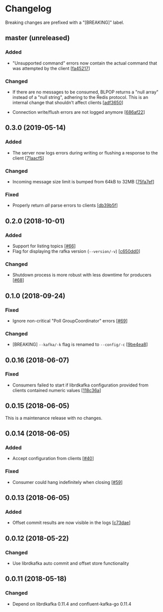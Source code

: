 # Changelog

Breaking changes are prefixed with a "[BREAKING]" label.

## master (unreleased)

### Added

- "Unsupported command" errors now contain the actual command that was
  attempted by the client [[fa45217](https://github.com/skroutz/rafka/commit/fa45217c8c451591a009dc1398a6d0813916d5bb)]

### Changed

- If there are no messages to be consumed, BLPOP returns a "null array" instead
  of a "null string", adhering to the Redis protocol. This is an internal change
  that shouldn't affect clients [[adf3650](https://github.com/skroutz/rafka/commit/adf365095ee006a5a0fe31ea633c9038f5f2ec70)]

- Connection write/flush errors are not logged anymore [[686af22](https://github.com/skroutz/rafka/commit/686af22073877159849d716659e6db2206962d8a)]







## 0.3.0 (2019-05-14)

### Added

- The server now logs errors during writing or flushing a response to the
  client [[71aacf5](https://github.com/skroutz/rafka/commit/71aacf59b12d31d5beee905c26b6c1f6d3715a59)]


### Changed

- Incoming message size limit is bumped from 64kB to 32MB [[75fa7ef](https://github.com/skroutz/rafka/commit/75fa7ef023ec55d3c60b1e08e72f0afd127cd92a)]

### Fixed

- Properly return _all_ parse errors to clients [[db39b5f](https://github.com/skroutz/rafka/commit/db39b5f978e39e9bd91017cba94b312a8014dca6)]




## 0.2.0 (2018-10-01)

### Added

- Support for listing topics [[#66](https://github.com/skroutz/rafka/pull/66)]
- Flag for displaying the rafka version (`--version/-v`) [[c650dd0](https://github.com/skroutz/rafka/commit/c650dd063d3468e80e3b7d96549285ffa1d7c951)]

### Changed

- Shutdown process is more robust with less downtime for producers [[#68](https://github.com/skroutz/rafka/pull/68)]







## 0.1.0 (2018-09-24)

### Fixed

- Ignore non-critical "Poll GroupCoordinator" errors [[#69](https://github.com/skroutz/rafka/pull/69)]


### Changed

- [BREAKING] `--kafka/-k` flag is renamed to `--config/-c` [[9be4ea8](https://github.com/skroutz/rafka/commit/9be4ea84d2e7ddf8b33d90e0f6489dd07335dfef)]





## 0.0.16 (2018-06-07)

### Fixed

- Consumers failed to start if librdkafka configuration provided from
  clients contained numeric values [[118c36a](https://github.com/skroutz/rafka/commit/118c36af1969b1df81ce0d29f1a36696f94e8a2a)]









## 0.0.15 (2018-06-05)

This is a maintenance release with no changes.






## 0.0.14 (2018-06-05)

### Added

- Accept configuration from clients [[#40](https://github.com/skroutz/rafka/issues/40)]

### Fixed

- Consumer could hang indefinitely when closing [[#59](https://github.com/skroutz/rafka/issues/59)]










## 0.0.13 (2018-06-05)

### Added

- Offset commit results are now visible in the logs [[c73dae](https://github.com/skroutz/rafka/commit/c73dae044be7903d6b11109cc5cc366d61d98228)]






## 0.0.12 (2018-05-22)

### Changed

- Use librdkafka auto commit and offset store functionality











## 0.0.11 (2018-05-18)

### Changed

- Depend on librdkafka 0.11.4 and confluent-kafka-go 0.11.4
